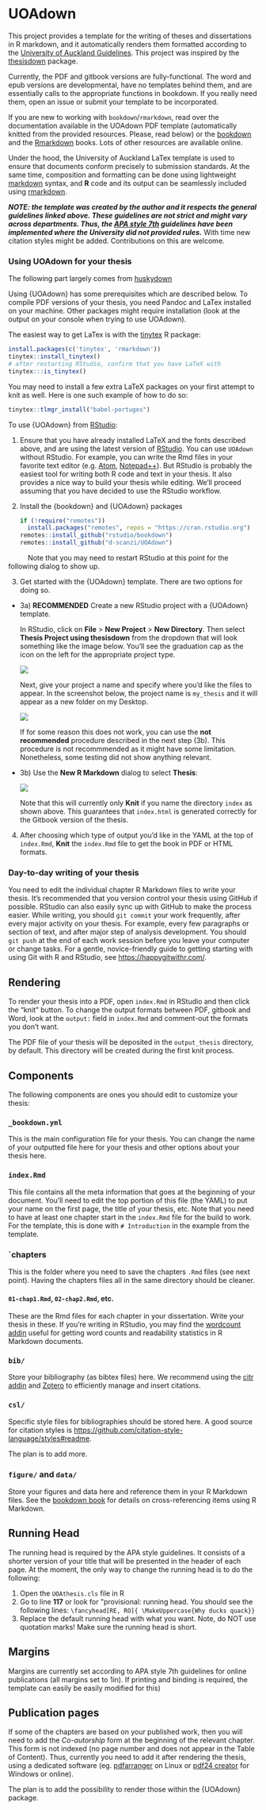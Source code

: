
# UOAdown 

This project provides a template for the writing of theses and dissertations in
R markdown, and it automatically renders them formatted according to the 
[University of Auckland Guidelines](https://www.auckland.ac.nz/en/about-us/about-the-university/policy-hub/research-innovation/doctoral-study/undertaking-research/doctoral-thesis-policy-procedures.html). This project was 
inspired by the [thesisdown](https://github.com/ismayc/thesisdown) package.


Currently, the PDF and gitbook versions are fully-functional. The word
and epub versions are developmental, have no templates behind them, and
are essentially calls to the appropriate functions in bookdown. If you really 
need them, open an issue or submit your template to be incorporated.


If you are new to working with `bookdown`/`rmarkdown`, read over
the documentation available in the UOAdown PDF template (automatically knitted
from the provided resources. Please, read below) or the [bookdown](https://bookdown.org/yihui/bookdown/)
and the [Rmarkdown](https://bookdown.org/yihui/rmarkdown/) books. Lots of other
resources are available online. 


Under the hood, the University of Auckland LaTex template is used to ensure that
documents conform precisely to submission standards. At the same time,
composition and formatting can be done using lightweight
[markdown](https://rmarkdown.rstudio.com/authoring_basics.html) syntax,
and **R** code and its output can be seamlessly included using
[rmarkdown](https://rmarkdown.rstudio.com).

***NOTE: the template was created by the author and it respects the general 
guidelines linked above. These guidelines are not strict and might vary across
departments. Thus, the [APA style 7th](https://apastyle.apa.org/) guidelines 
have been implemented where the University did not provided rules.*** With time 
new citation styles might be added. Contributions on this are welcome.


### Using UOAdown for your thesis
The following part largely comes from [huskydown](https://github.com/benmarwick/huskydown)

Using {UOAdown} has some prerequisites which are described below. To compile PDF
versions of your thesis, you need Pandoc and LaTex installed on your machine. 
Other packages might require installation (look at the output on your console when
trying to use UOAdown). 

The easiest way to get LaTex is with the [tinytex](https://yihui.name/tinytex/) R package:

``` r
install.packages(c('tinytex', 'rmarkdown'))
tinytex::install_tinytex()
# after restarting RStudio, confirm that you have LaTeX with
tinytex:::is_tinytex()
```

You may need to install a few extra LaTeX packages on your first attempt
to knit as well. Here is one such example of how to do so:

``` r
tinytex::tlmgr_install("babel-portuges")
```

To use {UOAdown} from
[RStudio](https://www.rstudio.com/products/rstudio/download/):

1.  Ensure that you have already installed LaTeX and the fonts described
    above, and are using the latest version of
    [RStudio](https://www.rstudio.com/products/rstudio/download/). You
    can use `UOAdown` without RStudio. For example, you can write the
    Rmd files in your favorite text editor
    (e.g. [Atom](https://atom.io/),
    [Notepad++](https://notepad-plus-plus.org/)). But RStudio is
    probably the easiest tool for writing both R code and text in your
    thesis. It also provides a nice way to build your thesis while
    editing. We’ll proceed assuming that you have decided to use the
    RStudio workflow.

2.  Install the {bookdown} and {UOAdown} packages

    ``` r
    if (!require("remotes")) 
      install.packages("remotes", repos = "https://cran.rstudio.org")
    remotes::install_github("rstudio/bookdown")
    remotes::install_github("d-scanzi/UOAdown")
    ```

          Note that you may need to restart RStudio at this point for
the following dialog to show up.

3.  Get started with the {UOAdown} template. There are two options
    for doing so.

-   3a) **RECOMMENDED** Create a new RStudio project with a {UOAdown}
    template.

    In RStudio, click on **File** > **New Project** > **New Directory**.
    Then select **Thesis Project using thesisdown** from the dropdown
    that will look something like the image below. You’ll see the
    graduation cap as the icon on the left for the appropriate project
    type.

    ![](https://github.com/d-scanzi/UOAdown/blob/master/images/uoa_down_project.png?raw=true)

    Next, give your project a name and specify where you’d like the
    files to appear. In the screenshot below, the project name is
    `my_thesis` and it will appear as a new folder on my Desktop.

    ![](https://github.com/d-scanzi/UOAdown/blob/master/images/thesis_proj_name.png?raw=true)

    If for some reason this does not work, you can use the **not recommended** 
    procedure described in the next step (3b). This procedure is not recommmended
    as it might have some limitation. Nonetheless, some testing did not show
    anything relevant.

-   3b) Use the **New R Markdown** dialog to select **Thesis**:

    ![](https://github.com/d-scanzi/UOAdown/blob/master/images/uoa_down_markdown.png?raw=true)

    Note that this will currently only **Knit** if you name the
    directory `index` as shown above. This guarantees that `index.html`
    is generated correctly for the Gitbook version of the thesis.

4.  After choosing which type of output you’d like in the YAML at the
    top of `index.Rmd`, **Knit** the `index.Rmd` file to get the book in
    PDF or HTML formats.

### Day-to-day writing of your thesis

You need to edit the individual chapter R Markdown files to write your
thesis. It’s recommended that you version control your thesis using
GitHub if possible. RStudio can also easily sync up with GitHub to make
the process easier. While writing, you should `git commit` your work
frequently, after every major activity on your thesis. For example,
every few paragraphs or section of text, and after major step of
analysis development. You should `git push` at the end of each work
session before you leave your computer or change tasks. For a gentle,
novice-friendly guide to getting starting with using Git with R and
RStudio, see <https://happygitwithr.com/>.

## Rendering

To render your thesis into a PDF, open `index.Rmd` in RStudio and then
click the “knit” button. To change the output formats between PDF,
gitbook and Word, look at the `output:` field in `index.Rmd` and
comment-out the formats you don’t want.

The PDF file of your thesis will be deposited in the `output_thesis` directory,
by default. This directory will be created during the first knit process.

## Components

The following components are ones you should edit to customize your
thesis:

### `_bookdown.yml`

This is the main configuration file for your thesis. You can change the
name of your outputted file here for your thesis and other options about
your thesis here.

### `index.Rmd`

This file contains all the meta information that goes at the beginning
of your document. You’ll need to edit the top portion of this file (the
YAML) to put your name on the first page, the title of your thesis, etc.
Note that you need to have at least one chapter start in the `index.Rmd`
file for the build to work. For the template, this is done with
`# Introduction` in the example from the template.

### `chapters
This is the folder where you need to save the chapters `.Rmd` files (see next point). 
Having the chapters files all in the same directory should be cleaner. 

#### `01-chap1.Rmd`, `02-chap2.Rmd`, etc.

These are the Rmd files for each chapter in your dissertation. Write
your thesis in these. If you’re writing in RStudio, you may find the
[wordcount addin](https://github.com/benmarwick/wordcountaddin) useful
for getting word counts and readability statistics in R Markdown
documents.

### `bib/`

Store your bibliography (as bibtex files) here. We recommend using the
[citr addin](https://github.com/crsh/citr) and
[Zotero](https://www.zotero.org/) to efficiently manage and insert
citations.

### `csl/`

Specific style files for bibliographies should be stored here. A good
source for citation styles is
<https://github.com/citation-style-language/styles#readme>.

The plan is to add more.

### `figure/` and `data/`

Store your figures and data here and reference them in your R Markdown
files. See the [bookdown book](https://bookdown.org/yihui/bookdown/) for
details on cross-referencing items using R Markdown.

## Running Head
The running head is required by the APA style guidelines. It consists of a 
shorter version of your title that will be presented in the header of each page.
At the moment, the only way to change the running head is to do the following:

1. Open the `UOAthesis.cls` file in R
2. Go to line **117** or look for "provisional: running head. You should see 
the following lines: `\fancyhead[RE, RO]{ \MakeUppercase{Why ducks quack}}`
3. Replace the default running head with what you want. Note, do NOT use quotation marks!
Make sure the running head is short. 

## Margins
Margins are currently set according to APA style 7th guidelines for online publications
(all margins set to 1in). If printing and binding is required, the template can easily be
easily modified for this)

## Publication pages
If some of the chapters are based on your published work, then you will need to 
add the *Co-autorship* form at the beginning of the relevant chapter. This form
is not indexed (no page number and does not appear in the Table of Content). Thus, 
currently you need to add it after rendering the thesis, using a dedicated 
software (eg. [pdfarranger](https://github.com/pdfarranger/pdfarranger) on Linux or
[pdf24 creator](https://www.pdf24.org/en/) for Windows or online).

The plan is to add the possibility to render those within the {UOAdown} package.
